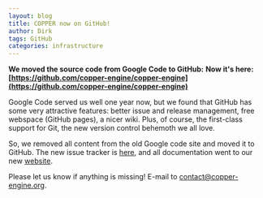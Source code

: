 ```yaml
---
layout: blog
title: COPPER now on GitHub!
author: Dirk
tags: GitHub
categories: infrastructure
---
```


**We moved the source code from Google Code to GitHub:**
**Now it's here: [https://github.com/copper-engine/copper-engine](https://github.com/copper-engine/copper-engine)**

Google Code served us well one year now, but we found that GitHub has some very attractive features: better issue and release management, free webspace (GitHub pages), a nicer wiki. Plus, of course, the first-class support for Git, the new version control behemoth we all love.

So, we removed all content from the old Google code site and moved it to GitHub. The new issue tracker is [here](https://github.com/copper-engine/copper-engine/issues), and all documentation went to our new [website](http://copper-engine.org/docs/).

Please let us know if anything is missing! E-mail to [contact@copper-engine.org](mailto:contact@copper-engine.org).